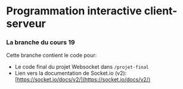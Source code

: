 # Programmation interactive client-serveur
### La branche du cours 19

Cette branche contient le code pour:
- Le code final du projet Websocket dans `/projet-final`
- Lien vers la documentation de Socket.io (v2): [https://socket.io/docs/v2/](https://socket.io/docs/v2/)
